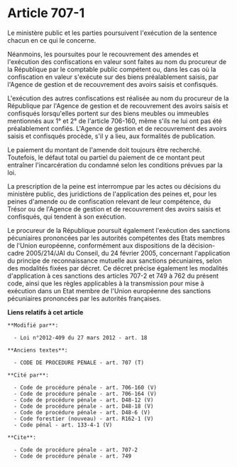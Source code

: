 # Article 707-1

Le ministère public et les parties poursuivent l'exécution de la sentence chacun en ce qui le concerne. 

Néanmoins, les poursuites pour le recouvrement des amendes et l'exécution des confiscations en valeur sont faites au nom du
procureur de la République par le comptable public compétent ou, dans les cas où la confiscation en valeur s'exécute sur des
biens préalablement saisis, par l'Agence de gestion et de recouvrement des avoirs saisis et confisqués. 

L'exécution des autres confiscations est réalisée au nom du procureur de la République par l'Agence de gestion et de
recouvrement des avoirs saisis et confisqués lorsqu'elles portent sur des biens meubles ou immeubles mentionnés aux 1° et 2°
de l'article 706-160, même s'ils ne lui ont pas été préalablement confiés. L'Agence de gestion et de recouvrement des avoirs
saisis et confisqués procède, s'il y a lieu, aux formalités de publication. 

Le paiement du montant de l'amende doit toujours être recherché. Toutefois, le défaut total ou partiel du paiement de ce
montant peut entraîner l'incarcération du condamné selon les conditions prévues par la loi. 

La prescription de la peine est interrompue par les actes ou décisions du ministère public, des juridictions de l'application
des peines et, pour les peines d'amende ou de confiscation relevant de leur compétence, du Trésor ou de l'Agence de gestion
et de recouvrement des avoirs saisis et confisqués, qui tendent à son exécution. 

Le procureur de la République poursuit également l'exécution des sanctions pécuniaires prononcées par les autorités
compétentes des Etats membres de l'Union européenne, conformément aux dispositions de la décision-cadre 2005/214/JAI du
Conseil, du 24 février 2005, concernant l'application du principe de reconnaissance mutuelle aux sanctions pécuniaires, selon
des modalités fixées par décret. Ce décret précise également les modalités d'application à ces sanctions des articles 707-2
et 749 à 762 du présent code, ainsi que les règles applicables à la transmission pour mise à exécution dans un Etat membre de
l'Union européenne des sanctions pécuniaires prononcées par les autorités françaises.

**Liens relatifs à cet article**

	**Modifié par**:

	  - Loi n°2012-409 du 27 mars 2012 - art. 18

	**Anciens textes**:

	  - CODE DE PROCEDURE PENALE - art. 707 (T)

	**Cité par**:

	  - Code de procédure pénale - art. 706-160 (V)
	  - Code de procédure pénale - art. 706-164 (V)
	  - Code de procédure pénale - art. D48-12 (V)
	  - Code de procédure pénale - art. D48-18 (V)
	  - Code de procédure pénale - art. D48-6 (V)
	  - Code forestier (nouveau) - art. R162-1 (V)
	  - Code pénal - art. 133-4-1 (V)

	**Cite**:

	  - Code de procédure pénale - art. 707-2
	  - Code de procédure pénale - art. 749
